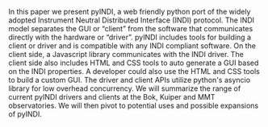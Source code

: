 
In this paper we present pyINDI, a web friendly python port of the widely adopted Instrument Neutral Distributed Interface (INDI) protocol. The INDI model separates the GUI or “client” from the software that communicates directly with the hardware or “driver”. pyINDI includes tools for building a client or driver and is compatible with any INDI compliant software. On the client side, a Javascript library communicates with the INDI driver. The client side also includes HTML and CSS tools to auto generate a GUI based on the INDI properties. A developer could also use the HTML and CSS tools to build a custom GUI. The driver and client APIs utilize python's asyncio library for low overhead concurrency. We will summarize the range of current pyINDI drivers and clients at the Bok, Kuiper and MMT observatories. We will then pivot to potential uses and possible expansions of pyINDI. 
